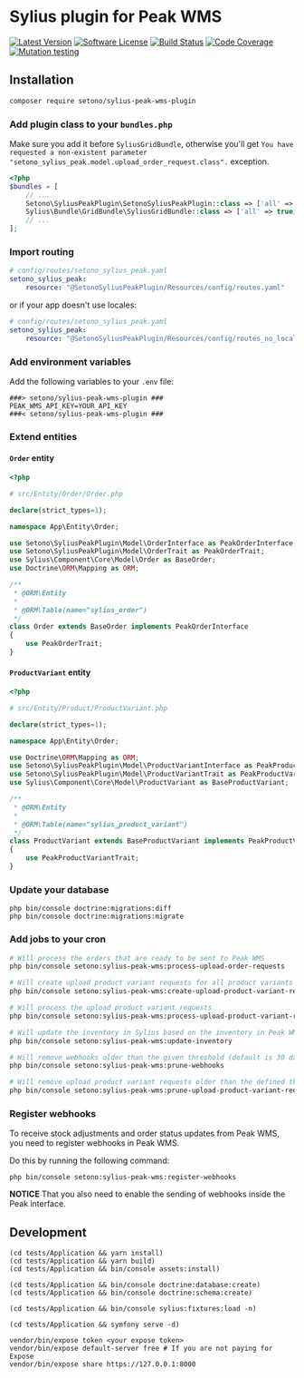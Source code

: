 # Sylius plugin for Peak WMS

[![Latest Version][ico-version]][link-packagist]
[![Software License][ico-license]](LICENSE)
[![Build Status][ico-github-actions]][link-github-actions]
[![Code Coverage][ico-code-coverage]][link-code-coverage]
[![Mutation testing][ico-infection]][link-infection]

## Installation

```bash
composer require setono/sylius-peak-wms-plugin
```

### Add plugin class to your `bundles.php`

Make sure you add it before `SyliusGridBundle`, otherwise you'll get
`You have requested a non-existent parameter "setono_sylius_peak.model.upload_order_request.class".` exception.

```php
<?php
$bundles = [
    // ...
    Setono\SyliusPeakPlugin\SetonoSyliusPeakPlugin::class => ['all' => true],
    Sylius\Bundle\GridBundle\SyliusGridBundle::class => ['all' => true],
    // ...
];
```

### Import routing

```yaml
# config/routes/setono_sylius_peak.yaml
setono_sylius_peak:
    resource: "@SetonoSyliusPeakPlugin/Resources/config/routes.yaml"
```

or if your app doesn't use locales:

```yaml
# config/routes/setono_sylius_peak.yaml
setono_sylius_peak:
    resource: "@SetonoSyliusPeakPlugin/Resources/config/routes_no_locale.yaml"
```

### Add environment variables

Add the following variables to your `.env` file:

```dotenv
###> setono/sylius-peak-wms-plugin ###
PEAK_WMS_API_KEY=YOUR_API_KEY
###< setono/sylius-peak-wms-plugin ###
```

### Extend entities

#### `Order` entity

```php
<?php

# src/Entity/Order/Order.php

declare(strict_types=1);

namespace App\Entity\Order;

use Setono\SyliusPeakPlugin\Model\OrderInterface as PeakOrderInterface;
use Setono\SyliusPeakPlugin\Model\OrderTrait as PeakOrderTrait;
use Sylius\Component\Core\Model\Order as BaseOrder;
use Doctrine\ORM\Mapping as ORM;

/**
 * @ORM\Entity
 *
 * @ORM\Table(name="sylius_order")
 */
class Order extends BaseOrder implements PeakOrderInterface
{
    use PeakOrderTrait;
}
```

#### `ProductVariant` entity

```php
<?php

# src/Entity/Product/ProductVariant.php

declare(strict_types=1);

namespace App\Entity\Order;

use Doctrine\ORM\Mapping as ORM;
use Setono\SyliusPeakPlugin\Model\ProductVariantInterface as PeakProductVariantInterface;
use Setono\SyliusPeakPlugin\Model\ProductVariantTrait as PeakProductVariantTrait;
use Sylius\Component\Core\Model\ProductVariant as BaseProductVariant;

/**
 * @ORM\Entity
 *
 * @ORM\Table(name="sylius_product_variant")
 */
class ProductVariant extends BaseProductVariant implements PeakProductVariantInterface
{
    use PeakProductVariantTrait;
}
```

### Update your database

```shell
php bin/console doctrine:migrations:diff
php bin/console doctrine:migrations:migrate
```

### Add jobs to your cron

```bash
# Will process the orders that are ready to be sent to Peak WMS
php bin/console setono:sylius-peak-wms:process-upload-order-requests

# Will create upload product variant requests for all product variants
php bin/console setono:sylius-peak-wms:create-upload-product-variant-requests

# Will process the upload product variant requests
php bin/console setono:sylius-peak-wms:process-upload-product-variant-requests

# Will update the inventory in Sylius based on the inventory in Peak WMS
php bin/console setono:sylius-peak-wms:update-inventory

# Will remove webhooks older than the given threshold (default is 30 days)
php bin/console setono:sylius-peak-wms:prune-webhooks

# Will remove upload product variant requests older than the defined threshold (default is 7 days)
php bin/console setono:sylius-peak-wms:prune-upload-product-variant-requests
```

### Register webhooks

To receive stock adjustments and order status updates from Peak WMS, you need to register webhooks in Peak WMS.

Do this by running the following command:

```shell
php bin/console setono:sylius-peak-wms:register-webhooks
```

**NOTICE** That you also need to enable the sending of webhooks inside the Peak interface.

## Development

```shell
(cd tests/Application && yarn install)
(cd tests/Application && yarn build)
(cd tests/Application && bin/console assets:install)

(cd tests/Application && bin/console doctrine:database:create)
(cd tests/Application && bin/console doctrine:schema:create)

(cd tests/Application && bin/console sylius:fixtures:load -n)

(cd tests/Application && symfony serve -d)

vendor/bin/expose token <your expose token>
vendor/bin/expose default-server free # If you are not paying for Expose
vendor/bin/expose share https://127.0.0.1:8000
```

[ico-version]: https://poser.pugx.org/setono/sylius-peak-wms-plugin/v/stable
[ico-license]: https://poser.pugx.org/setono/sylius-peak-wms-plugin/license
[ico-github-actions]: https://github.com/Setono/sylius-peak-wms-plugin/actions/workflows/build.yaml/badge.svg
[ico-code-coverage]: https://codecov.io/gh/Setono/sylius-peak-wms-plugin/branch/master/graph/badge.svg
[ico-infection]: https://img.shields.io/endpoint?style=flat&url=https%3A%2F%2Fbadge-api.stryker-mutator.io%2Fgithub.com%2FSetono%2Fsylius-peak-wms-plugin%2Fmaster

[link-packagist]: https://packagist.org/packages/setono/sylius-peak-wms-plugin
[link-github-actions]: https://github.com/Setono/sylius-peak-wms-plugin/actions
[link-code-coverage]: https://codecov.io/gh/Setono/sylius-peak-wms-plugin
[link-infection]: https://dashboard.stryker-mutator.io/reports/github.com/Setono/sylius-peak-wms-plugin/master
